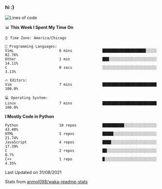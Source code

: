 ### hi :)

<!--START_SECTION:waka-->
![Lines of code](https://img.shields.io/badge/From%20Hello%20World%20I%27ve%20Written-771931%20lines%20of%20code-blue)

📊 **This Week I Spent My Time On** 

```text
⌚︎ Time Zone: America/Chicago

💬 Programming Languages: 
VimL                     6 mins              ████████████████████░░░░░   82.76% 
Other                    1 min               ███░░░░░░░░░░░░░░░░░░░░░░   14.11% 
C                        0 secs              ░░░░░░░░░░░░░░░░░░░░░░░░░   3.13%

🔥 Editors: 
Vim                      7 mins              █████████████████████████   100.0%

💻 Operating System: 
Linux                    7 mins              █████████████████████████   100.0%

```

**I Mostly Code in Python** 

```text
Python                   10 repos            ██████████░░░░░░░░░░░░░░░   43.48% 
HTML                     5 repos             █████░░░░░░░░░░░░░░░░░░░░   21.74% 
JavaScript               4 repos             ████░░░░░░░░░░░░░░░░░░░░░   17.39% 
C                        2 repos             ██░░░░░░░░░░░░░░░░░░░░░░░   8.7% 
C++                      1 repo              █░░░░░░░░░░░░░░░░░░░░░░░░   4.35%

```



 Last Updated on 31/08/2021
<!--END_SECTION:waka-->

Stats from [anmol098/waka-readme-stats](https://github.com/anmol098/waka-readme-stats)